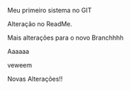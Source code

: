 Meu primeiro sistema no GIT

Alteração no ReadMe.

Mais alterações para o novo Branchhhh

Aaaaaa

veweem


Novas Alterações!!